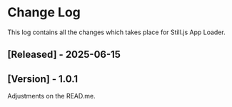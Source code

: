 
# Change Log
This log contains all the changes which takes place for Still.js App Loader.
 
## [Released] - 2025-06-15
## [Version] - 1.0.1
Adjustments on the READ.me.
 
